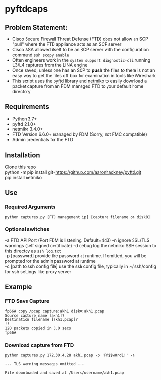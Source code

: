 # pyftdcaps

## Problem Statement:
- Cisco Secure Firewall Threat Defense (FTD) does not allow an SCP "pull" where the FTD appliance acts as an SCP server
- Cisco ASA allowed itself to be an SCP server with the configuration command `ssh scopy enable`
- Often engineers work in the `system support diagnostic-cli` running L3/L4 captures from the LINA engine
- Once saved, unless one has an SCP to **push** the files *to* there is not an easy way to get the files off box for examination in tools like Wireshark
- This script uses the [pyftd](https://github.com/aaronhackney/pyftd) library and [netmiko](https://github.com/ktbyers/netmiko) to easily download a packet capture from an FDM managed FTD to your default home directory

## Requirements
- Python 3.7+
- pyftd 2.1.0+
- netmiko 3.4.0+
- FTD Version 6.6.0+ managed by FDM (Sorry, not FMC compatible)
- Admin credentials for the FTD

## Installation
Clone this repo  
python -m pip install git+https://github.com/aaronhackney/pyftd.git  
pip install netmiko

## Use
### Required Arguments
```
python captures.py [FTD management ip] [capture filename on disk0]  
```

### Optional switches
 -a FTD API Port (Port FDM is listening. Default=443)
 -n ignore SSL/TLS warnings (self signed certificate)
 -d debug log the netmiko SSH session to this directoy as `ssh_log.txt`  
 -p [password] provide the password at runtime. If omitted, you will be prompted for the admin password at runtime  
 -c [path to ssh config file] use the ssh config file, typically in ~/.ssh/config for ssh settings like proxy server

## Example
### FTD Save Capture
```
fp66# copy /pcap capture:akh1 disk0:akh1.pcap
Source capture name [akh1]?
Destination filename [akh1.pcap]?
!!
120 packets copied in 0.0 secs
fp66#
```

### Download capture from FTD
```
python captures.py 172.30.4.28 akh1.pcap -p 'P@$$w0rd1!' -n

--- TLS warning messages omitted ---

File downloaded and saved at /Users/username/akh1.pcap
```


